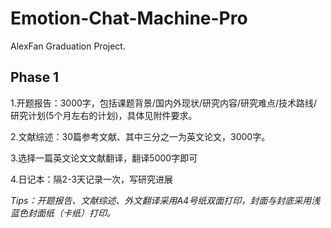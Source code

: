 # Emotion-Chat-Machine-Pro
AlexFan Graduation Project.



## Phase 1

1.开题报告：3000字，包括课题背景/国内外现状/研究内容/研究难点/技术路线/研究计划(5个月左右的计划)，具体见附件要求。

2.文献综述：30篇参考文献、其中三分之一为英文论文，3000字。

3.选择一篇英文论文文献翻译，翻译5000字即可

4.日记本：隔2-3天记录一次，写研究进展



*Tips：开题报告、文献综述、外文翻译采用A4号纸双面打印，封面与封底采用浅蓝色封面纸（卡纸）打印。*

